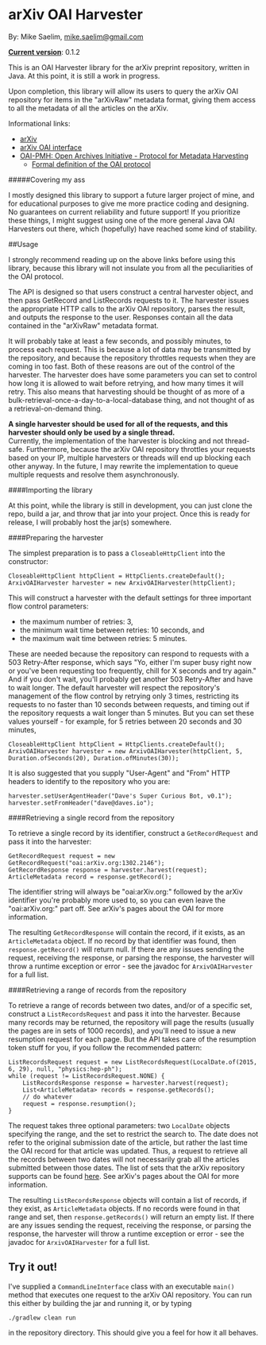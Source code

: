 arXiv OAI Harvester
=================

By: Mike Saelim, mike.saelim@gmail.com

[**Current version**](http://semver.org/): 0.1.2

This is an OAI Harvester library for the arXiv preprint repository, written in Java.  At this point, it is still a work
in progress.

Upon completion, this library will allow its users to query the arXiv OAI repository for items in the "arXivRaw" metadata
format, giving them access to all the metadata of all the articles on the arXiv.

Informational links:

* [arXiv](http://arxiv.org/)
* [arXiv OAI interface](http://arxiv.org/help/oa/index)
* [OAI-PMH: Open Archives Initiative - Protocol for Metadata Harvesting](http://www.openarchives.org/pmh/)
    * [Formal definition of the OAI protocol](http://www.openarchives.org/OAI/openarchivesprotocol.html)


#####Covering my ass

I mostly designed this library to support a future larger project of mine, and for educational purposes to give me more
practice coding and designing.  No guarantees on current reliability and future support!  If you prioritize these things,
I might suggest using one of the more general Java OAI Harvesters out there, which (hopefully) have reached some kind of
stability.

##Usage

I strongly recommend reading up on the above links before using this library, because this library will not insulate you
from all the peculiarities of the OAI protocol.  

The API is designed so that users construct a central harvester object, and then pass GetRecord and ListRecords requests
to it.  The harvester issues the appropriate HTTP calls to the arXiv OAI repository, parses the result, and outputs the
response to the user.  Responses contain all the data contained in the "arXivRaw" metadata format.  

It will probably take at least a few seconds, and possibly minutes, to process each request.  This is because a lot of
data may be transmitted by the repository, and because the repository throttles requests when they are coming in too
fast.  Both of these reasons are out of the control of the harvester.  The harvester does have some parameters you can
set to control how long it is allowed to wait before retrying, and how many times it will retry.  This also means that
harvesting should be thought of as more of a bulk-retrieval-once-a-day-to-a-local-database thing, and not thought of as
a retrieval-on-demand thing.

**A single harvester should be used for all of the requests, and this harvester should only be used by a single thread.**  
Currently, the implementation of the harvester is blocking and not thread-safe.  Furthermore, because the arXiv OAI
repository throttles your requests based on your IP, multiple harvesters or threads will end up blocking each other 
anyway.  In the future, I may rewrite the implementation to queue multiple requests and resolve them asynchronously.

####Importing the library

At this point, while the library is still in development, you can just clone the repo, build a jar, and throw that jar
into your project.  Once this is ready for release, I will probably host the jar(s) somewhere.

####Preparing the harvester

The simplest preparation is to pass a `CloseableHttpClient` into the constructor:

    CloseableHttpClient httpClient = HttpClients.createDefault();  
    ArxivOAIHarvester harvester = new ArxivOAIHarvester(httpClient);
    
This will construct a harvester with the default settings for three important flow control parameters:

* the maximum number of retries: 3,
* the minimum wait time between retries: 10 seconds, and
* the maximum wait time between retries: 5 minutes.

These are needed because the repository can respond to requests with a 503 Retry-After response, which says "Yo, either
I'm super busy right now or you've been requesting too frequently, chill for X seconds and try again."  And if you don't
wait, you'll probably get another 503 Retry-After and have to wait longer.  The default harvester will respect the 
repository's management of the flow control by retrying only 3 times, restricting its requests to no faster than 10
seconds between requests, and timing out if the repository requests a wait longer than 5 minutes.  But you can set these
values yourself - for example, for 5 retries between 20 seconds and 30 minutes,

    CloseableHttpClient httpClient = HttpClients.createDefault();
    ArxivOAIHarvester harvester = new ArxivOAIHarvester(httpClient, 5, Duration.ofSeconds(20), Duration.ofMinutes(30));
    
It is also suggested that you supply "User-Agent" and "From" HTTP headers to identify to the repository who you are:

    harvester.setUserAgentHeader("Dave's Super Curious Bot, v0.1");
    harvester.setFromHeader("dave@daves.io");

####Retrieving a single record from the repository

To retrieve a single record by its identifier, construct a `GetRecordRequest` and pass it into the harvester:

    GetRecordRequest request = new GetRecordRequest("oai:arXiv.org:1302.2146");
    GetRecordResponse response = harvester.harvest(request);
    ArticleMetadata record = response.getRecord();
    
The identifier string will always be "oai:arXiv.org:" followed by the arXiv identifier you're probably more used to, so
you can even leave the "oai:arXiv.org:" part off.  See arXiv's pages about the OAI for more information.

The resulting `GetRecordResponse` will contain the record, if it exists, as an `ArticleMetadata` object.  If no record
by that identifier was found, then `response.getRecord()` will return null.  If there are any issues sending the 
request, receiving the response, or parsing the response, the harvester will throw a runtime exception or error - see 
the javadoc for `ArxivOAIHarvester` for a full list.

####Retrieving a range of records from the repository

To retrieve a range of records between two dates, and/or of a specific set, construct a `ListRecordsRequest` and pass it
into the harvester.  Because many records may be returned, the repository will page the results (usually the pages are
in sets of 1000 records), and you'll need to issue a new resumption request for each page.  But the API takes care of
the resumption token stuff for you, if you follow the recommended pattern:

    ListRecordsRequest request = new ListRecordsRequest(LocalDate.of(2015, 6, 29), null, "physics:hep-ph");
    while (request != ListRecordsRequest.NONE) {
        ListRecordsResponse response = harvester.harvest(request);
        List<ArticleMetadata> records = response.getRecords();
        // do whatever
        request = response.resumption();
    }

The request takes three optional parameters: two `LocalDate` objects specifying the range, and the set to restrict the
search to.  The date does not refer to the original submission date of the article, but rather the last time the OAI 
record for that article was updated.  Thus, a request to retrieve all the records between two dates will not necessarily
grab all the articles submitted between those dates.  The list of sets that the arXiv repository supports can be found
[here](http://export.arxiv.org/oai2?verb=ListSets).  See arXiv's pages about the OAI for more information.

The resulting `ListRecordsResponse` objects will contain a list of records, if they exist, as `ArticleMetadata` objects.
If no records were found in that range and set, then `response.getRecords()` will return an empty list.  If there are 
any issues sending the request, receiving the response, or parsing the response, the harvester will throw a runtime 
exception or error - see the javadoc for `ArxivOAIHarvester` for a full list.

## Try it out!

I've supplied a `CommandLineInterface` class with an executable `main()` method that executes one request to the arXiv
OAI repository.  You can run this either by building the jar and running it, or by typing

    ./gradlew clean run
    
in the repository directory.  This should give you a feel for how it all behaves.

